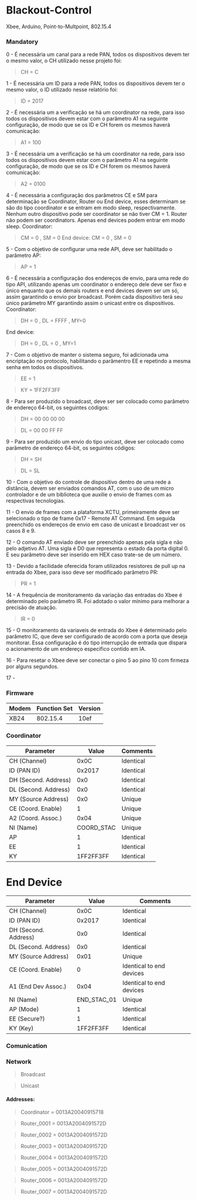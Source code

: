 # Blackout-Control
Xbee, Arduino, Point-to-Multpoint, 802.15.4

### Mandatory

0 - É necessária um canal para a rede PAN, todos os dispositivos devem ter o mesmo valor, o CH utilizado nesse projeto foi:
>CH = C

1 - É necessária um ID para a rede PAN, todos os dispositivos devem ter o mesmo valor, o ID utilizado nesse relatório foi:
>ID = 2017

2 - É necessária um a verificação se há um coordinator na rede, para isso todos os dispositivos devem estar com o parâmetro A1 na seguinte configuração, de modo que se os ID e CH forem os mesmos haverá comunicação:
>A1 = 100

3 - É necessária um a verificação se há um coordinator na rede, para isso todos os dispositivos devem estar com o parâmetro A1 na seguinte configuração, de modo que se os ID e CH forem os mesmos haverá comunicação:
>A2 = 0100

4 - É necessária a configuração dos parâmetros CE e SM para determinação se Coordinator, Router ou End device, esses determinam se são do tipo coordinator e se entram em modo sleep, respectivamente. Nenhum outro dispositivo pode ser coordinator se não tiver CM = 1. Router não podem ser coordinators. Apenas end devices podem entrar em modo sleep.
Coordinator:
> CM = 0 , SM = 0
End device:
> CM = 0 , SM = 0 

5 - Com o objetivo de configurar uma rede API, deve ser habilitado o parâmetro AP:
>AP = 1

6 - É necessária a configuração dos endereços de envio, para uma rede do tipo API, utilizando apenas um coordinator o endereço dele deve ser fixo e único enquanto que os demais routers e end devices devem ser um só, assim garantindo o envio por broadcast. Porém cada dispositivo terá seu único parâmetro MY garantindo assim o unicast entre os dispositivos.
Coordinator:
> DH = 0 , DL = FFFF , MY=0

End device:
> DH = 0 , DL = 0 , MY=1

7 - Com o objetivo de manter o sistema seguro, foi adicionada uma encriptação no protocolo, habilitando o parâmentro EE e repetindo a mesma senha em todos os dispositivos. 
>EE = 1

>KY = 1FF2FF3FF    

8 - Para ser produzido o broadcast, deve ser ser colocado como parâmetro de endereço 64-bit, os seguintes códigos:
>DH = 00 00 00 00

>DL = 00 00 FF FF

9 - Para ser produzido um envio do tipo unicast, deve ser colocado como parâmetro de endereço 64-bit, os seguintes códigos:
>DH = SH

>DL = SL

10 - Com o objetivo do controle de dispositivo dentro de uma rede a distância, devem ser enviados comandos AT, com o uso de um micro controlador e de um biblioteca que auxilie o envio de frames com as respectivas tecnologias.

11 - O envio de frames com a plataforma XCTU, primeiramente deve ser selecionado o tipo de frame 0x17 - Remote AT Command. Em seguida preenchido os endereços de envio em caso de unicast e broadcast ver os casos 8 e 9.

12 - O comando AT enviado deve ser preenchido apenas pela sigla e não pelo adjetivo AT. Uma sigla é D0 que representa o estado da porta digital 0. E seu parâmetro deve ser inserido em HEX caso trate-se de um número.

13 - Devido a facilidade oferecida foram utilizados resistores de pull up na entrada do Xbee, para isso deve ser modificado parâmetro PR:
>PR = 1

14 - A frequência de monitoramento da variação das entradas do Xbee é determinado pelo parâmetro IR. Foi adotado o valor mínimo para melhorar a precisão de atuação.
>IR = 0

15 - O monitoramento da variaveis de entrada do Xbee é determinado pelo parâmetro IC, que deve ser configurado de acordo com a porta que deseja monitorar. Essa configuração é do tipo interrupção de entrada que dispara o acionamento de um endereço especifico contido em IA.

16 - Para resetar o Xbee deve ser conectar o pino 5 ao pino 10 com firmeza por alguns segundos.

17 -

### Firmware
Modem     | Function Set | Version
--------- | ------------ | ------
XB24      | 802.15.4     | 10ef

### Coordinator
Parameter            | Value        | Comments
-------------------- | ------------ | -----------
CH (Channel)         | 0x0C         | Identical
ID (PAN ID)          | 0x2017       | Identical
DH (Second. Address) | 0x0	        | Identical
DL (Second. Address) | 0x0	        | Identical
MY (Source Address)  | 0x0          | Unique
CE (Coord. Enable)   | 1  	        | Unique
A2 (Coord. Assoc.)   | 0x04         | Unique
NI (Name)	           | COORD_STAC   | Unique
AP		               | 1	          | Identical
EE	             	   | 1	          |	Identical
KY		               | 1FF2FF3FF    | Identical

# End Device
Parameter            | Value        | Comments
-------------------- | ------------ | -----------
CH (Channel)         | 0x0C          | Identical
ID (PAN ID)          | 0x2017        | Identical
DH (Second. Address) | 0x0	        | Identical
DL (Second. Address) | 0x0	          | Identical
MY (Source Address)  | 0x01          | Unique
CE (Coord. Enable)   | 0  	          | Identical to end devices
A1 (End Dev Assoc.)  | 0x04          | Identical to end devices
NI (Name)	           | END_STAC_01   | Unique
AP (Mode)	           | 1	            | Identical
EE (Secure?)	       | 1		          | Identical
KY (Key)             | 1FF2FF3FF     | Identical

### Comunication

### Network
>Broadcast

>Unicast

#### Addresses:
>Coordinator = 0013A20040915718

>Router_0001 = 0013A2004091572D

>Router_0002 = 0013A2004091572D

>Router_0003 = 0013A2004091572D

>Router_0004 = 0013A2004091572D

>Router_0005 = 0013A2004091572D

>Router_0006 = 0013A2004091572D

>Router_0007 = 0013A2004091572D
